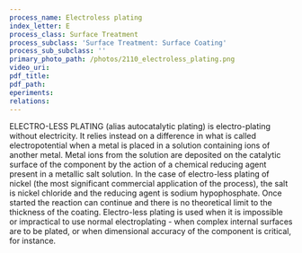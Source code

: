 ```yaml
---
process_name: Electroless plating
index_letter: E
process_class: Surface Treatment
process_subclass: 'Surface Treatment: Surface Coating'
process_sub_subclass: ''
primary_photo_path: /photos/2110_electroless_plating.png
video_uri:
pdf_title:
pdf_path:
eperiments:
relations:
---
```


ELECTRO-LESS PLATING (alias autocatalytic plating) is electro-plating without electricity. It relies instead on a difference in what is called electropotential when a metal is placed in a solution containing ions of another metal. Metal ions from the solution are deposited on the catalytic surface of the component by the action of a chemical reducing agent present in a metallic salt solution. In the case of electro-less plating of nickel (the most significant commercial application of the process), the salt is nickel chloride and the reducing agent is sodium hypophosphate. Once started the reaction can continue and there is no theoretical limit to the thickness of the coating. Electro-less plating is used when it is impossible or impractical to use normal electroplating - when complex internal surfaces are to be plated, or when dimensional accuracy of the component is critical, for instance.

